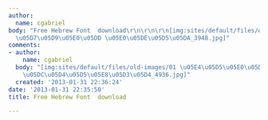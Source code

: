 ```yaml
---
author:
  name: cgabriel
body: "Free Hebrew Font  download\r\n\r\n\r\n[img:sites/default/files/old-images/\u05E4\u05D5\u05E0\u05D8
  \u05D7\u05D9\u05E0\u05DD \u05E0\u05DE\u05D5\u05DA_3948.jpg]"
comments:
- author:
    name: cgabriel
  body: "[img:sites/default/files/old-images/01 \u05E4\u05D5\u05E0\u05D8 \u05D7\u05D9\u05E0\u05DD
    \u05DC\u05D4\u05D5\u05E8\u05D3\u05D4_4936.jpg]"
  created: '2013-01-31 22:36:24'
date: '2013-01-31 22:35:50'
title: Free Hebrew Font  download

---
```

